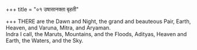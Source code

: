 +++
title = "०१ उषासानक्ता बृहती"

+++
THERE are the Dawn and Night, the grand and beauteous Pair, Earth, Heaven, and Varuna, Mitra, and Aryaman.  
     Indra I call, the Maruts, Mountains, and the Floods, Adityas, Heaven and Earth, the Waters, and the Sky.